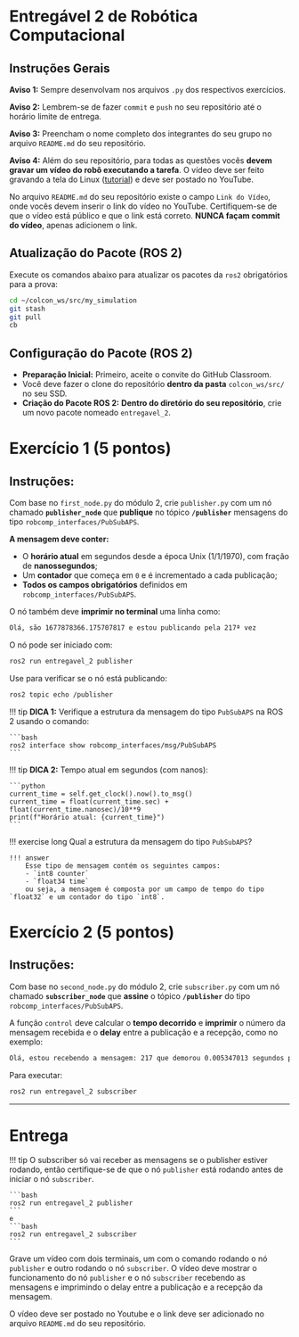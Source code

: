 # Entregável 2 de Robótica Computacional

## Instruções Gerais

**Aviso 1:** Sempre desenvolvam nos arquivos `.py` dos respectivos exercícios.

**Aviso 2:** Lembrem-se de fazer `commit` e `push` no seu repositório até o horário limite de entrega.

**Aviso 3:** Preencham o nome completo dos integrantes do seu grupo no arquivo `README.md` do seu repositório.

**Aviso 4:** Além do seu repositório, para todas as questões vocês **devem gravar um vídeo do robô executando a tarefa**. O vídeo deve ser feito gravando a tela do Linux ([tutorial](https://insper.github.io/robotica-computacional/screen_record/)) e deve ser postado no YouTube. 

No arquivo `README.md` do seu repositório existe o campo `Link do Vídeo`, onde vocês devem inserir o link do vídeo no YouTube. Certifiquem-se de que o vídeo está público e que o link está correto. **NUNCA façam commit do vídeo**, apenas adicionem o link.

## Atualização do Pacote (ROS 2)

Execute os comandos abaixo para atualizar os pacotes da `ros2` obrigatórios para a prova:

```bash
cd ~/colcon_ws/src/my_simulation
git stash
git pull
cb
```

## Configuração do Pacote (ROS 2)

- **Preparação Inicial:** Primeiro, aceite o convite do GitHub Classroom.
- Você deve fazer o clone do repositório **dentro da pasta** `colcon_ws/src/` no seu SSD.
- **Criação do Pacote ROS 2:** **Dentro do diretório do seu repositório**, crie um novo pacote nomeado `entregavel_2`.

# Exercício 1 (5 pontos)

## Instruções:

Com base no `first_node.py` do módulo 2, crie `publisher.py` com um nó chamado **`publisher_node`** que **publique** no tópico **`/publisher`** mensagens do tipo `robcomp_interfaces/PubSubAPS`.

**A mensagem deve conter:**

* O **horário atual** em segundos desde a época Unix (1/1/1970), com fração de **nanossegundos**;
* Um **contador** que começa em `0` e é incrementado a cada publicação;
* **Todos os campos obrigatórios** definidos em `robcomp_interfaces/PubSubAPS`.

O nó também deve **imprimir no terminal** uma linha como:

```bash
Olá, são 1677878366.175707817 e estou publicando pela 217ª vez
```

O nó pode ser iniciado com:

```bash
ros2 run entregavel_2 publisher
```

Use para verificar se o nó está publicando:

```bash
ros2 topic echo /publisher
```

!!! tip
    **DICA 1:** Verifique a estrutura da mensagem do tipo `PubSubAPS` na ROS 2 usando o comando:

    ```bash
    ros2 interface show robcomp_interfaces/msg/PubSubAPS
    ```

!!! tip
    **DICA 2:** Tempo atual em segundos (com nanos):

    ```python 
    current_time = self.get_clock().now().to_msg()
    current_time = float(current_time.sec) + float(current_time.nanosec)/10**9
    print(f"Horário atual: {current_time}")
    ```

!!! exercise long 
    Qual a estrutura da mensagem do tipo `PubSubAPS`?

    !!! answer
        Esse tipo de mensagem contém os seguintes campos:
        - `int8 counter`
        - `float34 time`
        ou seja, a mensagem é composta por um campo de tempo do tipo `float32` e um contador do tipo `int8`.

# Exercício 2 (5 pontos)

## Instruções:

Com base no `second_node.py` do módulo 2, crie `subscriber.py` com um nó chamado **`subscriber_node`** que **assine** o tópico **`/publisher`** do tipo `robcomp_interfaces/PubSubAPS`.

A função `control` deve calcular o **tempo decorrido** e **imprimir** o número da mensagem recebida e o **delay** entre a publicação e a recepção, como no exemplo:

```bash
Olá, estou recebendo a mensagem: 217 que demorou 0.005347013 segundos para ser recebida
```

Para executar:

```bash
ros2 run entregavel_2 subscriber
```
---

# Entrega

!!! tip
    O subscriber só vai receber as mensagens se o publisher estiver rodando, então certifique-se de que o nó `publisher` está rodando antes de iniciar o nó `subscriber`.
    
    ```bash
    ros2 run entregavel_2 publisher
    ```
    e
    ```bash
    ros2 run entregavel_2 subscriber
    ```

Grave um vídeo com dois terminais, um com o comando rodando o nó `publisher` e outro rodando o nó `subscriber`. O vídeo deve mostrar o funcionamento do nó `publisher` e o nó `subscriber` recebendo as mensagens e imprimindo o delay entre a publicação e a recepção da mensagem.

O vídeo deve ser postado no Youtube e o link deve ser adicionado no arquivo `README.md` do seu repositório.
